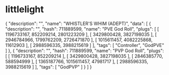 # littlelight
{
    "description": "",
    "name": "WHISTLER'S WHIM (ADEPT)",
    "data": [
        {
            "description": "",
            "hash": 711889599,
            "name": "PVE God Roll",
            "plugs": [
                [
                    1196733167,
                    852209214,
                    2801223209
                ],
                [
                    3429800428,
                    3827198035
                ],
                [
                    2946784966,
                    1799762209,
                    2726471870
                ],
                [
                    1015611457,
                    4082225868,
                    11612903
                ],
                [
                    2988596335,
                    3988215619
                ]
            ],
            "tags": [
                "Controller",
                "GodPVE"
            ]
        },
        {
            "description": "",
            "hash": 711889599,
            "name": "PVP God Roll",
            "plugs": [
                [
                    1196733167,
                    852209214
                ],
                [
                    3429800428,
                    3827198035
                ],
                [
                    2846385770,
                    588594999
                ],
                [
                    1365187766,
                    1015611457,
                    47981717
                ],
                [
                    2988596335,
                    3988215619
                ]
            ],
            "tags": [
                "GodPVP"
            ]
        }
    ]
}
